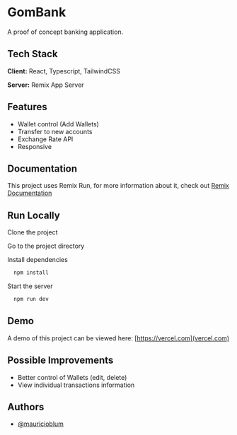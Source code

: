 # GomBank

A proof of concept banking application.

## Tech Stack

**Client:** React, Typescript, TailwindCSS

**Server:** Remix App Server

## Features

- Wallet control (Add Wallets)
- Transfer to new accounts
- Exchange Rate API
- Responsive

## Documentation

This project uses Remix Run, for more information about it, check out [Remix Documentation](https://remix.run/docs/en/v1)

## Run Locally

Clone the project

Go to the project directory

Install dependencies

```bash
  npm install
```

Start the server

```bash
  npm run dev
```

## Demo

A demo of this project can be viewed here: [https://vercel.com](vercel.com)

## Possible Improvements

- Better control of Wallets (edit, delete)
- View individual transactions information

## Authors

- [@mauricioblum](https://www.github.com/mauricioblum)
